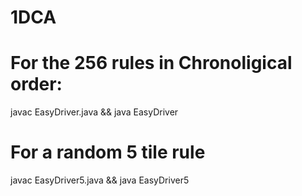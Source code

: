 # 1DCA

# For the 256 rules in Chronoligical order:
javac EasyDriver.java && java EasyDriver

# For a random 5 tile rule
javac EasyDriver5.java && java EasyDriver5
